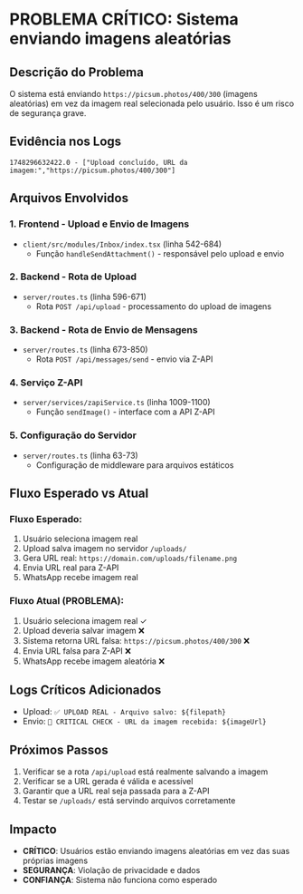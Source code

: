 # PROBLEMA CRÍTICO: Sistema enviando imagens aleatórias

## Descrição do Problema
O sistema está enviando `https://picsum.photos/400/300` (imagens aleatórias) em vez da imagem real selecionada pelo usuário. Isso é um risco de segurança grave.

## Evidência nos Logs
```
1748296632422.0 - ["Upload concluído, URL da imagem:","https://picsum.photos/400/300"]
```

## Arquivos Envolvidos

### 1. Frontend - Upload e Envio de Imagens
- `client/src/modules/Inbox/index.tsx` (linha 542-684)
  - Função `handleSendAttachment()` - responsável pelo upload e envio

### 2. Backend - Rota de Upload
- `server/routes.ts` (linha 596-671)
  - Rota `POST /api/upload` - processamento do upload de imagens

### 3. Backend - Rota de Envio de Mensagens
- `server/routes.ts` (linha 673-850)
  - Rota `POST /api/messages/send` - envio via Z-API

### 4. Serviço Z-API
- `server/services/zapiService.ts` (linha 1009-1100)
  - Função `sendImage()` - interface com a API Z-API

### 5. Configuração do Servidor
- `server/routes.ts` (linha 63-73)
  - Configuração de middleware para arquivos estáticos

## Fluxo Esperado vs Atual

### Fluxo Esperado:
1. Usuário seleciona imagem real
2. Upload salva imagem no servidor `/uploads/`
3. Gera URL real: `https://domain.com/uploads/filename.png`
4. Envia URL real para Z-API
5. WhatsApp recebe imagem real

### Fluxo Atual (PROBLEMA):
1. Usuário seleciona imagem real ✓
2. Upload deveria salvar imagem ❌
3. Sistema retorna URL falsa: `https://picsum.photos/400/300` ❌
4. Envia URL falsa para Z-API ❌
5. WhatsApp recebe imagem aleatória ❌

## Logs Críticos Adicionados
- Upload: `✅ UPLOAD REAL - Arquivo salvo: ${filepath}`
- Envio: `🚨 CRITICAL CHECK - URL da imagem recebida: ${imageUrl}`

## Próximos Passos
1. Verificar se a rota `/api/upload` está realmente salvando a imagem
2. Verificar se a URL gerada é válida e acessível
3. Garantir que a URL real seja passada para a Z-API
4. Testar se `/uploads/` está servindo arquivos corretamente

## Impacto
- **CRÍTICO**: Usuários estão enviando imagens aleatórias em vez das suas próprias imagens
- **SEGURANÇA**: Violação de privacidade e dados
- **CONFIANÇA**: Sistema não funciona como esperado